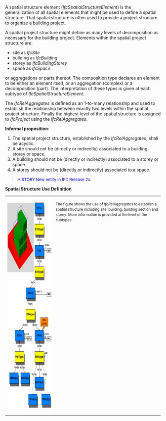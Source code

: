 A spatial structure element (_IfcSpatialStructureElement_) is the generalization of all spatial elements that might be used to define a spatial structure. That spatial structure is often used to provide a project structure to organize a building project.

A spatial project structure might define as many levels of decomposition as necessary for the building project. Elements within the spatial project structure are:

* site as _IfcSite_ 
* building as _IfcBuilding_ 
* storey as _IfcBuildingStorey_ 
* space as _IfcSpace_ 

or aggregations or parts thereof. The composition type declares an element to be either an element itself, or an aggregation (complex) or a decomposition (part). The interpretation of these types is given at each subtype of _IfcSpatialStructureElement_.

The _IfcRelAggregates_ is defined as an 1-to-many relationship and used to establish the relationship between exactly two levels within the spatial project structure. Finally the highest level of the spatial structure is assigned to _IfcProject_ using the _IfcRelAggregates_.

**Informal proposition**:

1. The spatial project structure, established by the _IfcRelAggregates_, shall be acyclic. 
2. A site should not be (directly or indirectly) associated to a building, storey or space. 
3. A building should not be (directly or indirectly) associated to a storey or space. 
4. A storey should not be (directly or indirectly) associated to a space. 

> <font color="#0000FF" size="-1">HISTORY New entity in IFC
        Release 2x.</font>
> 


****Spatial Structure Use Definition****

<table cellpadding="2" cellspacing="2" summary="spatial structure">
      <tbody>
        <tr valign="top">
          <td align="left" valign="top">
            <img src="figures/IfcSpatialStructureElement-SpatialStructure.png" alt="fig1" border="0" height="701" width="551">
          </td>
          <td align="left" valign="top">
            <p><small>The figure shows the use of <i>IfcRelAggregates</i>
            to establish a spatial structure including site,
            building, building section and storey. More
            information is provided at the level of the subtypes.</small></p>
          </td>
        </tr>
      </tbody>
    </table>
